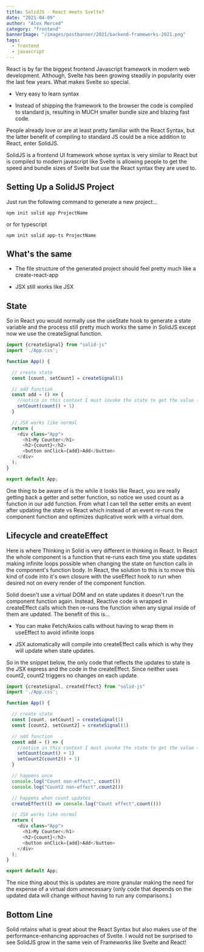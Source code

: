 ```yaml
---
title: SolidJS - React meets Svelte?
date: "2021-04-09"
author: "Alex Merced"
category: "frontend"
bannerImage: "/images/postbanner/2021/backend-frameworks-2021.png"
tags:
  - frontend
  - javascript
---
```


React is by far the biggest frontend Javascript framework in modern web development. Although, Svelte has been growing steadily in popularity over the last few years. What makes Svelte so special.

- Very easy to learn syntax

- Instead of shipping the framework to the browser the code is compiled to standard js, resulting in MUCH smaller bundle size and blazing fast code.

People already love or are at least pretty familiar with the React Syntax, but the latter benefit of compiling to standard JS could be a nice addition to React, enter SolidJS.

SolidJS is a frontend UI framework whose syntax is very similar to React but is compiled to modern javascript like Svelte is allowing people to get the speed and bundle sizes of Svelte but use the React syntax they are used to.

## Setting Up a SolidJS Project

Just run the following command to generate a new project...

```npm init solid app ProjectName```

or for typescript

```npm init solid app-ts ProjectName```

## What's the same

- The file structure of the generated project should feel pretty much like a create-react-app

- JSX still works like JSX

## State

So in React you would normally use the useState hook to generate a state variable and the process still pretty much works the same in SolidJS except now we use the createSignal function.

```js
import {createSignal} from "solid-js"
import './App.css';

function App() {

  // create state
  const [count, setCount] = createSignal(1)

  // add function
  const add = () => {
    //notice in this context I must invoke the state to get the value (not in jsx)
    setCount(count() + 1)
  }

  // JSX works like normal
  return (
    <div class="App">
      <h1>My Counter</h1>
      <h2>{count}</h2>
      <button onClick={add}>Add</button>
    </div>
  );
}

export default App;
```

One thing to be aware of is the while it looks like React, you are really getting back a getter and setter function, so notice we used count as a function in our add function. From what I can tell the setter emits an event after updating the state vs React which instead of an event re-runs the component function and optimizes duplicative work with a virtual dom.

## Lifecycle and createEffect

Here is where Thinking in Solid is very different in thinking in React. In React the whole component is a function that re-runs each time you state updates making infinite loops possible when changing the state on function calls in the component's function body. In React, the solution to this is to move this kind of code into it's own closure with the useEffect hook to run when desired not on every render of the component function.

Solid doesn't use a virtual DOM and on state updates it doesn't run the component function again. Instead, Reactive code is wrapped in createEffect calls which then re-runs the function when any signal inside of them are updated. The benefit of this is...

- You can make Fetch/Axios calls without having to wrap them in useEffect to avoid infinite loops

- JSX automatically will compile into createEffect calls which is why they will update when state updates.

So in the snippet below, the only code that reflects the updates to state is the JSX express and the code in the createEffect. Since neither uses count2, count2 triggers no changes on each update.

```js
import {createSignal, createEffect} from "solid-js"
import './App.css';

function App() {

  // create state
  const [count, setCount] = createSignal(1)
  const [count2, setCount2] = createSignal(1)

  // add function
  const add = () => {
    //notice in this context I must invoke the state to get the value (not in jsx)
    setCount(count() + 1)
    setCount2(count2() + 1)
  }

  // happens once
  console.log("Count non-effect", count())
  console.log("Count2 non-effect",count2())

  // happens when count updates
  createEffect(() => console.log("Count effect",count()))

  // JSX works like normal
  return (
    <div class="App">
      <h1>My Counter</h1>
      <h2>{count}</h2>
      <button onClick={add}>Add</button>
    </div>
  );
}

export default App;
```

The nice thing about this is updates are more granular making the need for the expense of a virtual dom unnecessary (only code that depends on the updated data will change without having to run any comparisons.)

## Bottom Line

Solid retains what is great about the React Syntax but also makes use of the performance-enhancing approaches of Svelte. I would not be surprised to see SolidJS grow in the same vein of Frameworks like Svelte and React!